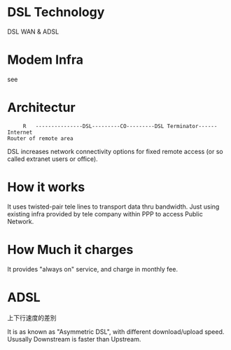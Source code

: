 # DSL Technology
DSL WAN &amp; ADSL

# Modem Infra

see


# Architectur


         R   ---------------DSL---------CO---------DSL Terminator------Internet
    Router of remote area

DSL increases network connectivity options for fixed remote access (or so called extranet users or office).

# How it works

It uses twisted-pair tele lines to transport data thru bandwidth. Just using existing infra provided by tele company within PPP to access Public Network.

# How Much it charges

It provides "always on" service, and charge in monthly fee.

# ADSL

上下行速度的差別

It is as known as "Asymmetric DSL", with different download/upload speed. Ususally Downstream is faster than Upstream.


